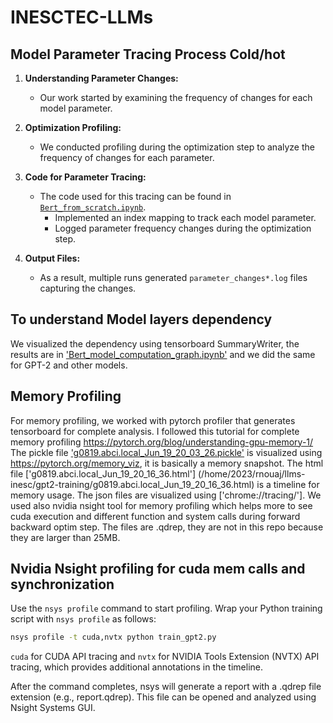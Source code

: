 # INESCTEC-LLMs

## Model Parameter Tracing Process Cold/hot 

1. **Understanding Parameter Changes:**
   - Our work started by examining the frequency of changes for each model parameter.

2. **Optimization Profiling:**
   - We conducted profiling during the optimization step to analyze the frequency of changes for each parameter.

3. **Code for Parameter Tracing:**
   - The code used for this tracing can be found in [`Bert_from_scratch.ipynb`](/home/2023/rnouaj/llms-inesc/bert/Bert_from_scratch.ipynb).
     - Implemented an index mapping to track each model parameter.
     - Logged parameter frequency changes during the optimization step.

4. **Output Files:**
   - As a result, multiple runs generated `parameter_changes*.log` files capturing the changes.

## To understand Model layers dependency

We visualized the dependency using tensorboard SummaryWriter, the results are in  ['Bert_model_computation_graph.ipynb'](/home/2023/rnouaj/llms-inesc/bert/Bert_model_computation_graph.ipynb) and we did the same for GPT-2 and other models.

## Memory Profiling
For memory profiling, we worked with pytorch profiler that generates tensorboard for complete analysis. 
I followed this tutorial for complete memory profiling https://pytorch.org/blog/understanding-gpu-memory-1/
The pickle file ['g0819.abci.local_Jun_19_20_03_26.pickle'](/home/2023/rnouaj/llms-inesc/gpt2-training/g0819.abci.local_Jun_19_20_03_26.pickle) is visualized using  https://pytorch.org/memory_viz, it is basically a memory snapshot.
The html file ['g0819.abci.local_Jun_19_20_16_36.html'] (/home/2023/rnouaj/llms-inesc/gpt2-training/g0819.abci.local_Jun_19_20_16_36.html) is a timeline for memory usage. 
The json files are visualized  using ['chrome://tracing/'].
We used also nvidia nsight tool for memory profiling which helps more to see  cuda execution and different function and system calls during forward backward optim step. The files are .qdrep, they are not in this repo because they are larger than 25MB. 
## Nvidia Nsight profiling for cuda mem calls and synchronization

Use the `nsys profile` command to start profiling. Wrap your Python training script with `nsys profile` as follows:
```bash
nsys profile -t cuda,nvtx python train_gpt2.py
```
      
`cuda` for CUDA API tracing and `nvtx` for NVIDIA Tools Extension (NVTX) API tracing, which provides additional annotations in the timeline. 

After the command completes, nsys will generate a report with a .qdrep file extension (e.g., report.qdrep). This file can be opened and analyzed using Nsight Systems GUI.




